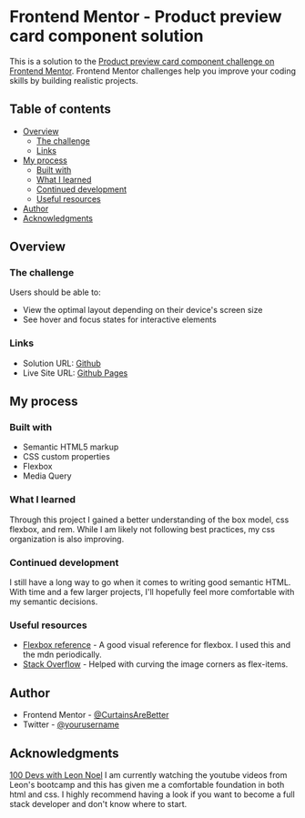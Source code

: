 # Frontend Mentor - Product preview card component solution

This is a solution to the [Product preview card component challenge on Frontend Mentor](https://www.frontendmentor.io/challenges/product-preview-card-component-GO7UmttRfa). Frontend Mentor challenges help you improve your coding skills by building realistic projects. 

## Table of contents

- [Overview](#overview)
  - [The challenge](#the-challenge)
  - [Links](#links)
- [My process](#my-process)
  - [Built with](#built-with)
  - [What I learned](#what-i-learned)
  - [Continued development](#continued-development)
  - [Useful resources](#useful-resources)
- [Author](#author)
- [Acknowledgments](#acknowledgments)

## Overview

### The challenge

Users should be able to:

- View the optimal layout depending on their device's screen size
- See hover and focus states for interactive elements

### Links

- Solution URL: [Github](https://github.com/CurtainsAreBetter/frontend-mentor-product-preview-card-component-main)
- Live Site URL: [Github Pages](https://curtainsarebetter.github.io/frontend-mentor-product-preview-card-component-main/)

## My process

### Built with

- Semantic HTML5 markup
- CSS custom properties
- Flexbox
- Media Query

### What I learned

Through this project I gained a better understanding of the box model, css flexbox, and rem. While I am likely not following best practices, my css organization is also improving.

### Continued development

I still have a long way to go when it comes to writing good semantic HTML. With time and a few larger projects, I'll hopefully feel more comfortable with my semantic decisions.

### Useful resources

- [Flexbox reference](https://css-tricks.com/snippets/css/a-guide-to-flexbox/) - A good visual reference for flexbox. I used this and the mdn periodically.
- [Stack Overflow](https://stackoverflow.com/questions/27177161/flexbox-curved-corners) - Helped with curving the image corners as flex-items.

## Author

- Frontend Mentor - [@CurtainsAreBetter](https://www.frontendmentor.io/profile/CurtainsAreBetter)
- Twitter - [@yourusername](https://www.twitter.com/curtainlyTom)

## Acknowledgments

[100 Devs with Leon Noel](https://leonnoel.com/100devs/)
I am currently watching the youtube videos from Leon's bootcamp and this has given me a comfortable foundation in both html and css. I highly recommend having a look if you want to become a full stack developer and don't know where to start.
